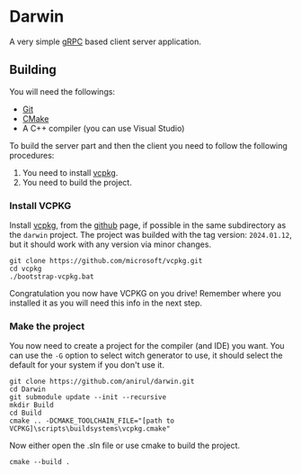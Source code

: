 # Darwin

A very simple [gRPC](https://grpc.io) based client server application.

## Building

You will need the followings:

- [Git](https://git-scm.com/)
- [CMake](https://cmake.org/)
- A C++ compiler (you can use Visual Studio)

To build the server part and then the client you need to follow the following procedures:

1. You need to install [vcpkg](https://vcpkg.io/en/).
2. You need to build the project.

### Install VCPKG

Install [vcpkg](https://vcpkg.io/en/), from the [github](https://github.com/microsoft/vcpkg) page, if possible in the same subdirectory as the `darwin` project. The project was builded with the tag version: `2024.01.12`, but it should work with any version via minor changes.

```pwsh
git clone https://github.com/microsoft/vcpkg.git
cd vcpkg
./bootstrap-vcpkg.bat
```

Congratulation you now have VCPKG on you drive! Remember where you installed it as you will need this info in the next step.

### Make the project

You now need to create a project for the compiler (and IDE) you want. You can use the `-G` option to select witch generator to use, it should select the default for your system if you don't use it.

```pwsh
git clone https://github.com/anirul/darwin.git
cd Darwin
git submodule update --init --recursive
mkdir Build
cd Build
cmake .. -DCMAKE_TOOLCHAIN_FILE="[path to VCPKG]\scripts\buildsystems\vcpkg.cmake"
```

Now either open the .sln file or use cmake to build the project.

```pwsh
cmake --build .
```
